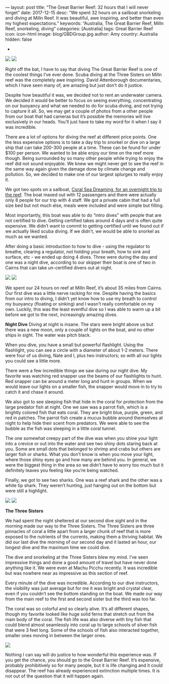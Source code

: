 —
layout: post
title: “The Great Barrier Reef: 32 hours that I will never forget”
date: 2017-12-15
desc: “We spent 32 hours on a sailboat snorkeling and diving at Milln Reef. It was beautiful, awe inspiring, and better than even my highest expectations.”
keywords: “Australia, The Great Barrier Reef, Milln Reef, snorkeling, diving”
categories: [Australia]
tags: Great Barrier Reef
icon: icon-html
image: blog/GBDGroup.jpg
author: Amy
country: Australia
hidden: false

-

<div style=“text-align: center; max-width: calc(100% - 20px);”><a href=“/static/assets/img/blog/GBDGroup.jpg” target=“_blank”><img src=“/static/assets/img/blog/GBDGroup.jpg” width=“45%”></a> <a href=“/static/assets/img/blog/GBDmap.jpg” target=“_blank”><img src=“/static/assets/img/blog/GBDmap.jpg” width=“45%”></a></div><p></p>


Right off the bat, I have to say that diving The Great Barrier Reef is one of the coolest things I’ve ever done. Scuba diving at the Three Sisters on Milln reef was the completely awe inspiring. David Attenborough documentaries, which I have seen many of, are amazing but just don’t do it justice. 

Despite how beautiful it was, we decided not to rent an underwater camera. We decided it would be better to focus on seeing everything, concentrating on our buoyancy and what we needed to do for scuba diving, and not trying to capture it all. So, we may get a couple of photos from a other people from our boat that had cameras but it’s possible the memories will live exclusively in our heads. You’ll just have to take my word for it when I say it was incredible. 

There are a lot of options for diving the reef at different price points. One the less expensive options is to take a day trip to snorkel or dive on a large ship that can take 200-300 people at a time. These can be found for under $100 per person. We wanted to be able enjoy our time on the reef more though. Being surrounded by so many other people while trying to enjoy the reef did not sound enjoyable. We knew we might never get to see the reef in the same way again given the damage done by climate change and pollution. So, we decided to make one of our largest splurges to really enjoy it. 

We got two spots on a sailboat, [Coral Sea Dreaming, for an overnight trip to the reef](LINK). The boat maxed out with 12 passengers and there were actually only 8 people for our trip with 4 staff. We got a private cabin that had a full size bed but not much else, meals were included and were simple but filling. 

Most importantly, this boat was able to do “intro dives” with people that are not certified to dive. Getting certified takes around 4 days and is often quite expensive. We didn’t want to commit to getting certified until we found out if we actually liked scuba diving. If we didn’t, we would be able to snorkel as much as we wanted. 

After doing a basic introduction to how to dive - using the regulator to breathe, clearing a regulator, not holding your breath, how to sink and surface, etc - we ended up doing 4 dives. Three were during the day and one was a night dive, according to our skipper their boat is one of two in Cairns that can take un-certified divers out at night. 

<div style=“text-align: center; max-width: calc(100% - 20px);”><a href=“/static/assets/img/blog/GBDTanks.jpg” target=“_blank”><img src=“/static/assets/img/blog/GBDTanks.jpg” width=“45%”></a> <a href=“/static/assets/img/blog/GBDSunset.jpg” target=“_blank”><img src=“/static/assets/img/blog/GBDSunset.jpg” width=“45%”></a></div><p></p>


We spent our 24 hours on reef at Milln Reef, it’s about 35 miles from Cairns. Our first dive was a little nerve racking for me. Despite having the basics from our intro to diving, I didn’t yet know how to use my breath to control my buoyancy (floating or sinking) and I wasn’t really comfortable on my own. Luckily, this was the least eventful dive so I was able to warm up a bit before we got to the next, increasingly amazing dives. 

**Night Dive**
Diving at night is insane. The stars were bright above us but there was a new moon, only a couple of lights on the boat, and no other ships in sight. The water was pitch black. 

When you dive, you have a small but powerful flashlight. Using the flashlight, you can see a circle with a diameter of about 1-2 meters. There were four of us diving, Nate and I, plus two instructors; so with all our lights you could see a little more. 

There were a few incredible things we saw during our night dive. My favorite was watching red snapper use the beams of our flashlights to hunt. Red snapper can be around a meter long and hunt in groups. When we would leave our lights on a smaller fish, the snapper would move in to try to catch it and chase it around. 

We also got to see sleeping fish that hide in the coral for protection from the large predator fish at night. One we saw was a parrot fish, which is a brightly colored fish that eats coral. They are bright blue, purple, green, and red in patches. The parrot fish create a mucus bubble around themselves at night to help hide their scent from predators. We were able to see the bubble as the fish was sleeping in a little coral tunnel. 

The one somewhat creepy part of the dive was when you shine your light into a crevice or out into the water and see two shiny dots staring back at you. Some are small dots that belonged to shrimp and crabs but others are larger fish or sharks. What you don’t know is when you move your light, where those shiny eyes go and how many are behind you. In general, we were the biggest thing in the area so we didn’t have to worry too much but it definitely leaves you feeling like you’re being watched. 

Finally, we got to see two sharks. One was a reef shark and the other was a white tip shark. They weren’t hunting, just hanging out on the bottom but were still a highlight.

<div style=“text-align: center; max-width: calc(100% - 20px);”><a href=“/static/assets/img/blog/GBDhammock.jpg” target=“_blank”><img src=“/static/assets/img/blog/GBDhammock.jpg” width=“35%”></a> <a href=“/static/assets/img/blog/GBDSail.jpg” target=“_blank”><img src=“/static/assets/img/blog/GBDSail.jpg” width=“35%”></a></div><p></p>

**The Three Sisters**

We had spent the night sheltered at our second dive sight and in the morning made our way to the Three Sisters. The Three Sisters are three pinnacles of coral a little apart from a larger chunk of reef that is more exposed to the nutrients of the currents, making them a thriving habitat. We did our last dive the morning of our second day and it lasted an hour, our longest dive and the maximum time we could dive. 

The dive and snorkeling at the Three Sisters blew my mind. I’ve seen impressive things and done a good amount of travel but have never done anything like it. We were even at Machu Picchu recently. It was incredible but was nowhere near as impressive as this section of reef. 

Every minute of the dive was incredible. According to our dive instructors, the visibility was just average but for me it was bright and crystal clear, even if you couldn’t see the bottom standing on the boat. We made our way from the main reef to the first and second sister but the third was too far. 

The coral was so colorful and so clearly alive. It’s all different shapes, though my favorite looked like huge solid ferns that stretch out from the main body of the coral. The fish life was also diverse with tiny fish that could blend almost seamlessly into coral up to large schools of silver fish that were 3 feet long. Some of the schools of fish also interacted together, smaller ones moving in between the larger ones. 

<div style=“text-align: center; max-width: calc(100% - 20px);”><a href=“/static/assets/img/blog/GBDhammockn.jpg” target=“_blank”><img src=“/static/assets/img/blog/GBDhammockn.jpg” width=“45%”></a></div><p></p>

Nothing I can say will do justice to how wonderful this experience was. If you get the chance, you should go to the Great Barrier Reef. It’s expensive, probably prohibitively so for many people, but it is life changing and it could disappear. The reef has already experienced extinction multiple times. It is not out of the question that it will happen again. 





























